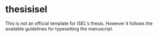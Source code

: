 thesisisel
==========

This is not an official template for ISEL's thesis. However it follows the available guidelines for typesetting the manuscript. 